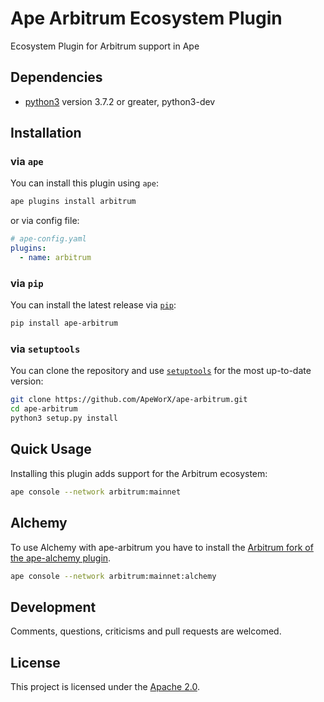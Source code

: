 # Ape Arbitrum Ecosystem Plugin

Ecosystem Plugin for Arbitrum support in Ape

## Dependencies

* [python3](https://www.python.org/downloads) version 3.7.2 or greater, python3-dev

## Installation

### via `ape`

You can install this plugin using `ape`:

```bash
ape plugins install arbitrum
```

or via config file:

```yaml
# ape-config.yaml
plugins:
  - name: arbitrum
```

### via `pip`

You can install the latest release via [`pip`](https://pypi.org/project/pip/):

```bash
pip install ape-arbitrum
```

### via `setuptools`

You can clone the repository and use [`setuptools`](https://github.com/pypa/setuptools) for the most up-to-date version:

```bash
git clone https://github.com/ApeWorX/ape-arbitrum.git
cd ape-arbitrum
python3 setup.py install
```

## Quick Usage

Installing this plugin adds support for the Arbitrum ecosystem:

```bash
ape console --network arbitrum:mainnet
```

## Alchemy

To use Alchemy with ape-arbitrum you have to install the [Arbitrum fork of the ape-alchemy plugin](https://github.com/Jam516/ape-alchemy/tree/feat/kofi/add-arbitrum).

```bash
ape console --network arbitrum:mainnet:alchemy
```

## Development

Comments, questions, criticisms and pull requests are welcomed.

## License

This project is licensed under the [Apache 2.0](LICENSE).
